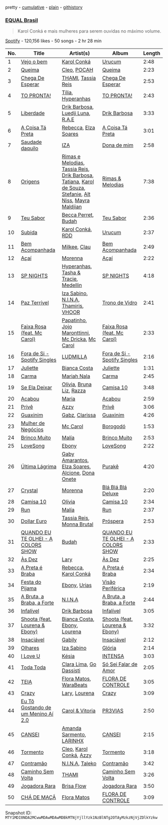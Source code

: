 pretty - [cumulative](/playlists/cumulative/37i9dQZF1DX8hUq3jyvfJh.md) - [plain](/playlists/plain/37i9dQZF1DX8hUq3jyvfJh) - [githistory](https://github.githistory.xyz/mackorone/spotify-playlist-archive/blob/main/playlists/plain/37i9dQZF1DX8hUq3jyvfJh)

### [EQUAL Brasil](https://open.spotify.com/playlist/37i9dQZF1DX8hUq3jyvfJh)

> Karol Conká e mais mulheres para serem ouvidas no máximo volume.

[Spotify](https://open.spotify.com/user/spotify) - 120,156 likes - 50 songs - 2 hr 28 min

| No. | Title | Artist(s) | Album | Length |
|---|---|---|---|---|
| 1 | [Vejo o bem](https://open.spotify.com/track/5M37zvK48rOQMOVyc0t36o) | [Karol Conká](https://open.spotify.com/artist/6ODCVWBfGNFUf1bpo0c2Ge) | [Urucum](https://open.spotify.com/album/23Zw9VnwKnrSkbGGJQKwPi) | 2:48 |
| 2 | [Queima](https://open.spotify.com/track/64IShZobTusAmWeVM6UmSZ) | [Cleo](https://open.spotify.com/artist/0Re3qA28AJh2eIITpbREtx), [POCAH](https://open.spotify.com/artist/11iQCRz636WFdHj42qxAF6) | [Queima](https://open.spotify.com/album/2pInFmdmjElwaoSETmKlJo) | 2:23 |
| 3 | [Chega De Esperar](https://open.spotify.com/track/3Ro1iYaOgSEy3LBTdzdZlh) | [THAMI](https://open.spotify.com/artist/6fupiyOvfbI12eijANkwZL), [Tassia Reis](https://open.spotify.com/artist/0kc1BjcLHaXhZVzCp0HeAl) | [Chega De Esperar](https://open.spotify.com/album/0i0eLTWYkq78BjPPnbILqq) | 2:53 |
| 4 | [TO PRONTA!](https://open.spotify.com/track/3vyOKe43HxzCf2I3zb2ogH) | [Tília](https://open.spotify.com/artist/0YaewQrKXrfODqVgpZDloo), [Hyperanhas](https://open.spotify.com/artist/7oNGVWHSEpvIGJpNDtgudz) | [TO PRONTA!](https://open.spotify.com/album/3GZnAjY1VbVNL2tsvTbeU1) | 2:43 |
| 5 | [Liberdade](https://open.spotify.com/track/0ZCCw1W5xKaOVzNGYk1SLP) | [Drik Barbosa](https://open.spotify.com/artist/1VJZvjGu80pBwk0qeJz8ZR), [Luedji Luna](https://open.spotify.com/artist/0sWTkzCrdEvuX7Du6MFLzc), [R.A.E](https://open.spotify.com/artist/1z3xC9ml81L5vugg78Eegq) | [Drik Barbosa](https://open.spotify.com/album/6DBDl7pcfb8o5gGE1ug4s3) | 3:33 |
| 6 | [A Coisa Tá Preta](https://open.spotify.com/track/5DskXnnlENZltwmHdKU2IP) | [Rebecca](https://open.spotify.com/artist/5MS6HieNmKxzkAM8amE8sr), [Elza Soares](https://open.spotify.com/artist/4cn4gMq0KXORHeYA45PcBi) | [A Coisa Tá Preta](https://open.spotify.com/album/1MrQgA0SlpsrGXj5JyHVyO) | 3:01 |
| 7 | [Saudade daquilo](https://open.spotify.com/track/0A3aV8YiLBoHkxyHgkCVBl) | [IZA](https://open.spotify.com/artist/3zgnrYIltMkgeejmvMCnes) | [Dona de mim](https://open.spotify.com/album/6suxiZXNF0F1NC8nPCJG5C) | 2:58 |
| 8 | [Origens](https://open.spotify.com/track/4m761r02qZI0mIZiTfuz9U) | [Rimas e Melodias](https://open.spotify.com/artist/3mkeZhsYgHmDg1l80UBOSJ), [Tassia Reis](https://open.spotify.com/artist/0kc1BjcLHaXhZVzCp0HeAl), [Drik Barbosa](https://open.spotify.com/artist/1VJZvjGu80pBwk0qeJz8ZR), [Tatiana](https://open.spotify.com/artist/56P8ziLByTusn3PHCzyYH8), [Karol de Souza](https://open.spotify.com/artist/6hop0oGyhItA6dB4TcbmV8), [Stefanie](https://open.spotify.com/artist/2Pm1qbLKTFFJC5WTQWEtOe), [Alt Niss](https://open.spotify.com/artist/4UKDR0VnScWEJFCmtdEjC6), [Mayra Maldjian](https://open.spotify.com/artist/2HwGMsVf8kqckNXfE06IIk) | [Rimas & Melodias](https://open.spotify.com/album/55K5ih7JhMrNR6YecU84Vb) | 7:38 |
| 9 | [Teu Sabor](https://open.spotify.com/track/7dnDUVt4R8jWqmGR8OLYyb) | [Becca Perret](https://open.spotify.com/artist/63Vs4mVVHzjm7PbQgcGior), [Budah](https://open.spotify.com/artist/08zSkHjCY3ypH4gdBVHWgO) | [Teu Sabor](https://open.spotify.com/album/781ONMfszXuxtiJOWOtPWd) | 2:36 |
| 10 | [Subida](https://open.spotify.com/track/4bKoOk6dwP2FbbmiVx6PST) | [Karol Conká](https://open.spotify.com/artist/6ODCVWBfGNFUf1bpo0c2Ge), [RDD](https://open.spotify.com/artist/216oo7IQawwGK6HKEK1JGW) | [Urucum](https://open.spotify.com/album/23Zw9VnwKnrSkbGGJQKwPi) | 2:37 |
| 11 | [Bem Acompanhada](https://open.spotify.com/track/0zxGwDn2Sq5z2NWc6Zek7s) | [Milkee](https://open.spotify.com/artist/556WMlmSNuJzN0CieckOZo), [Clau](https://open.spotify.com/artist/13A9x5VINTOaVnYxK4rbNQ) | [Bem Acompanhada](https://open.spotify.com/album/1DFedbueczD5omZXE8RUWO) | 2:49 |
| 12 | [Açaí](https://open.spotify.com/track/6qkA0ra8EIW8eDNSbGQq61) | [Morenna](https://open.spotify.com/artist/562XNv9p1lt4n74KBe0oV1) | [Açaí](https://open.spotify.com/album/3325Lnj3QGnNs1JnH4Qwq6) | 2:22 |
| 13 | [SP NIGHTS](https://open.spotify.com/track/7vGHlTrWDz06KyvxGOZaOg) | [Hyperanhas](https://open.spotify.com/artist/7oNGVWHSEpvIGJpNDtgudz), [Tasha & Tracie](https://open.spotify.com/artist/5Gv1C1LY8pWiYcfcdjSNMT), [Medellin](https://open.spotify.com/artist/06zC1Z0YDLeWPBLIEAkswh) | [SP NIGHTS](https://open.spotify.com/album/1SX7FU8W8lOiwUT4smFTtb) | 4:18 |
| 14 | [Paz Terrível](https://open.spotify.com/track/7vpLD8SnpMWi3D6WJc0hme) | [Iza Sabino](https://open.spotify.com/artist/3bgFgu57tkJSn1ONpK9Gs3), [N.I.N.A](https://open.spotify.com/artist/32NfHH4nSmu97Z4RQjPyET), [Thamiris](https://open.spotify.com/artist/4mIvneZNoJwl8pLlfPBMOn), [VHOOR](https://open.spotify.com/artist/0aEDa47F4RWuk4Udm0SEoH) | [Trono de Vidro](https://open.spotify.com/album/5478asny0EoVp8jWQ0DAX7) | 2:41 |
| 15 | [Faixa Rosa \(feat\. Mc Carol\)](https://open.spotify.com/track/6ADQaiTWb63joaiYYXPUAf) | [Papatinho](https://open.spotify.com/artist/0iZz25uH5PLaShpqq84uYv), [Jojo Maronttinni](https://open.spotify.com/artist/6bGwi8TG7T8Vcp415XooE5), [Mc Dricka](https://open.spotify.com/artist/4d175LvxCzxt5vHbJyv49q), [Mc Carol](https://open.spotify.com/artist/78jcF59aMpz63E2TYmntws) | [Faixa Rosa \(feat\. Mc Carol\)](https://open.spotify.com/album/5RzMHKloQw9dB6S8OWEzsz) | 2:33 |
| 16 | [Fora de Si \- Spotify Singles](https://open.spotify.com/track/2gvQ2JkD9ft9q4OI6TSzUD) | [LUDMILLA](https://open.spotify.com/artist/3CDoRporvSjdzTrm99a3gi) | [Fora de Si \- Spotify Singles](https://open.spotify.com/album/7Krd9lFlvyibIXVHsK1ieN) | 2:16 |
| 17 | [Juliette](https://open.spotify.com/track/5SALdg7gjQBVPAieuW40Ha) | [Bianca Costa](https://open.spotify.com/artist/1DcL22xdIWcdNa4ZHaXZjT) | [Juliette](https://open.spotify.com/album/15zsyi8R8KsjRQuHdNqkoD) | 1:31 |
| 18 | [Carma](https://open.spotify.com/track/5GCAlnzqnxs16HTppDnqHm) | [Mariah Nala](https://open.spotify.com/artist/3R6G1zji15XrM717bIMqEC) | [Carma](https://open.spotify.com/album/60G3d58Pg9CmppGZcVD6pV) | 2:45 |
| 19 | [Se Ela Deixar](https://open.spotify.com/track/6sWTZlTnYJL3s1Sf2Wb2Yu) | [Olívia](https://open.spotify.com/artist/2ujvd2c3fhWYQAzC9mT8UQ), [Bruna Liz](https://open.spotify.com/artist/1Y4WZDXADQZRLwOopgt37V), [Razza](https://open.spotify.com/artist/4YloRSGWAe8uoTJANaYpNL) | [Camisa 10](https://open.spotify.com/album/1BT1zwJm02tDL5W2kNAk2H) | 3:48 |
| 20 | [Acabou](https://open.spotify.com/track/0kyrKozPm9P5jbQhSvr9Ir) | [Maria](https://open.spotify.com/artist/1fcS44jH4wr0qwxSVdxWyX) | [Acabou](https://open.spotify.com/album/0aewO9DlpZuzF26qDduvqR) | 2:59 |
| 21 | [Privê](https://open.spotify.com/track/6LfJUcB0FC4Oocufnfz3Ce) | [Azzy](https://open.spotify.com/artist/1uf8uSErmKc3JVtmjVBZ83) | [Privê](https://open.spotify.com/album/17EHgYliwwIYmr9XtsigrO) | 3:06 |
| 22 | [Guaxinim](https://open.spotify.com/track/5z7bUOFPrvanIKeqcBlAxS) | [Gabz](https://open.spotify.com/artist/0CZUWwdL2ORR99b91hqjdq), [Clarissa](https://open.spotify.com/artist/0DLHvj99Ne31Ockr6koARK) | [Guaxinim](https://open.spotify.com/album/6eY5ygTe3WGmig8bzysFoh) | 4:26 |
| 23 | [Mulher de Negócios](https://open.spotify.com/track/52bVtKeze2bgi2cFJdjbOa) | [Mc Carol](https://open.spotify.com/artist/78jcF59aMpz63E2TYmntws) | [Borogodó](https://open.spotify.com/album/2PRw1OGlMIvAr66G3GLm3J) | 1:53 |
| 24 | [Brinco Muito](https://open.spotify.com/track/4wlnIEgKh6HjUb413AzHK4) | [Malía](https://open.spotify.com/artist/06Ta0NqRjBW6qubwdyeb9u) | [Brinco Muito](https://open.spotify.com/album/7epgvJOimE2lSwW5bczStJ) | 2:53 |
| 25 | [LoveSong](https://open.spotify.com/track/2EKr8S6HHKJcuRXdxXDbwD) | [Ebony](https://open.spotify.com/artist/1UBSRfDGNkhpTWQeMyCwHb) | [LoveSong](https://open.spotify.com/album/4MHpH5xowDkLR6BgImxHNS) | 2:22 |
| 26 | [Última Lágrima](https://open.spotify.com/track/0MGzLCRZZWT0GSpfkJgDhQ) | [Gaby Amarantos](https://open.spotify.com/artist/5kn7l4yaJxtNhj583LmL9L), [Elza Soares](https://open.spotify.com/artist/4cn4gMq0KXORHeYA45PcBi), [Alcione](https://open.spotify.com/artist/0hPar6ePAELiu9rYMdvMEo), [Dona Onete](https://open.spotify.com/artist/5A70LBFCFtNwOmbPj5g5uc) | [Purakê](https://open.spotify.com/album/2DWVAxnTI2Kndn8KaWVrFe) | 4:20 |
| 27 | [Crystal](https://open.spotify.com/track/6yt0SO9vl1ocxowH2D6smI) | [Morenna](https://open.spotify.com/artist/562XNv9p1lt4n74KBe0oV1) | [Blá Blá Blá Deluxe](https://open.spotify.com/album/1VDxylGZ1f2DNVPaPtiuQz) | 2:20 |
| 28 | [Camisa 10](https://open.spotify.com/track/66m7H4PHOFGWWfpBwVfzQc) | [Olívia](https://open.spotify.com/artist/2ujvd2c3fhWYQAzC9mT8UQ) | [Camisa 10](https://open.spotify.com/album/1BT1zwJm02tDL5W2kNAk2H) | 2:34 |
| 29 | [Run](https://open.spotify.com/track/0qyAOCkVCCuIbwyz0FMekb) | [Malía](https://open.spotify.com/artist/06Ta0NqRjBW6qubwdyeb9u) | [Run](https://open.spotify.com/album/6YLEp2TWXOTHoEEfgMeYdl) | 2:37 |
| 30 | [Dollar Euro](https://open.spotify.com/track/3ejJ3fmMXk9V7vMXQtHwYN) | [Tassia Reis](https://open.spotify.com/artist/0kc1BjcLHaXhZVzCp0HeAl), [Monna Brutal](https://open.spotify.com/artist/5lC34RckSyg9Y7UlkWfN8n) | [Próspera](https://open.spotify.com/album/3bgrfyRjo8FI7smYgASHwK) | 2:53 |
| 31 | [QUANDO EU TE OLHEI \- A COLORS SHOW](https://open.spotify.com/track/0enyOQLhOZz4DjK3TZ7UX3) | [Budah](https://open.spotify.com/artist/08zSkHjCY3ypH4gdBVHWgO) | [QUANDO EU TE OLHEI \- A COLORS SHOW](https://open.spotify.com/album/1TSgZiq063sQKhMft5tpeF) | 2:33 |
| 32 | [Às Dez](https://open.spotify.com/track/4WV40GHlZM469rdxfwFdNN) | [Lary](https://open.spotify.com/artist/4qn9aKmT3CaRVPWnlTQCwX) | [Às Dez](https://open.spotify.com/album/2maQmqpd5HqbGGILpbmwHm) | 2:25 |
| 33 | [A Preta é Braba](https://open.spotify.com/track/0vVB8pPr1OIHailckAAqFo) | [Rebecca](https://open.spotify.com/artist/5MS6HieNmKxzkAM8amE8sr), [Karol Conká](https://open.spotify.com/artist/6ODCVWBfGNFUf1bpo0c2Ge) | [A Preta é Braba](https://open.spotify.com/album/6Roitz5RcHXsRTEOTUYZa7) | 2:34 |
| 34 | [Festa do Pijama](https://open.spotify.com/track/3o6d4NE7X29t8ZKnwHQoNk) | [Ebony](https://open.spotify.com/artist/1UBSRfDGNkhpTWQeMyCwHb), [Urias](https://open.spotify.com/artist/6BXiBj4eAZsiynbcmSRHUs) | [Visão Periférica](https://open.spotify.com/album/5eNapidkVarWi1MlD8fMjx) | 2:19 |
| 35 | [A Bruta, a Braba, a Forte](https://open.spotify.com/track/2N54ghEQWbNZ9Y39Wr2JKg) | [N.I.N.A](https://open.spotify.com/artist/32NfHH4nSmu97Z4RQjPyET) | [A Bruta, a Braba, a Forte](https://open.spotify.com/album/73h7cH1GkuOSBMZ9sgX5zb) | 2:44 |
| 36 | [Infalível](https://open.spotify.com/track/0Qu0bJUbcgJBRIdiqU2c9g) | [Drik Barbosa](https://open.spotify.com/artist/1VJZvjGu80pBwk0qeJz8ZR) | [Infalível](https://open.spotify.com/album/5DZMoh2meD0fYQXBspjdan) | 3:05 |
| 37 | [Shoota \(feat\. Lourena & Ebony\)](https://open.spotify.com/track/2Rm9BPm41nqS7e5Ahr66nh) | [Bianca Costa](https://open.spotify.com/artist/1DcL22xdIWcdNa4ZHaXZjT), [Ebony](https://open.spotify.com/artist/1UBSRfDGNkhpTWQeMyCwHb), [Lourena](https://open.spotify.com/artist/3jLj1sAQaEpLpktyJmyGIh) | [Shoota \(feat\. Lourena & Ebony\)](https://open.spotify.com/album/57xOlXhPYfW4Vyjf6IasoE) | 3:32 |
| 38 | [Insaciável](https://open.spotify.com/track/4igqQtnTFssXIiJ0YyOzMB) | [Gabily](https://open.spotify.com/artist/5DIR6IADBl1MixJ75bNvAz) | [Insaciável](https://open.spotify.com/album/0ROBrJK6CWX9Si4bKNH4NY) | 2:12 |
| 39 | [Olhares](https://open.spotify.com/track/03DcWiozvn24lYolc4uYko) | [Iza Sabino](https://open.spotify.com/artist/3bgFgu57tkJSn1ONpK9Gs3) | [Glória](https://open.spotify.com/album/5CzkyEDf1muZQdpv3Lvc5q) | 2:14 |
| 40 | [I Love U](https://open.spotify.com/track/6tseZ9t3jhmhXPYOcQnPxJ) | [Késia](https://open.spotify.com/artist/1gZaDWPWgzRhSQA0Aui2m2) | [INTENSA](https://open.spotify.com/album/3ZbLBHaFgZVmgIACf80ucp) | 3:03 |
| 41 | [Toda Toda](https://open.spotify.com/track/35fBex6jzadhipXBKPR7Ze) | [Clara Lima](https://open.spotify.com/artist/4XdUyu7YX6zgKLi34JYQSG), [Go Dassisti](https://open.spotify.com/artist/6dHnnLJitCxdFTt9QmSQ8G) | [Só Sei Falar de Amor](https://open.spotify.com/album/3JpZq1oauNz1PELKRSMJ0t) | 2:05 |
| 42 | [TEIA](https://open.spotify.com/track/1evXKFqr2K7DS643Odndhj) | [Flora Matos](https://open.spotify.com/artist/5Znx4PG5UsUitigaJnmZX3), [WaraBeats](https://open.spotify.com/artist/2MYzGKXSphHn7Z2G6dRbBd) | [FLORA DE CONTROLE](https://open.spotify.com/album/4BGYI7zvyPcAkwG8e0agSz) | 3:05 |
| 43 | [Crazy](https://open.spotify.com/track/5FjbfsyfpPkkKXi99mVAST) | [Lary](https://open.spotify.com/artist/4qn9aKmT3CaRVPWnlTQCwX), [Lourena](https://open.spotify.com/artist/3jLj1sAQaEpLpktyJmyGIh) | [Crazy](https://open.spotify.com/album/3WICkiNl6CgCwe1n6ZBFMl) | 3:09 |
| 44 | [Eu Tô Gostando de um Menino Aí 2.0](https://open.spotify.com/track/5XwuQpxMWXzoykQ1033l5U) | [Carol & Vitoria](https://open.spotify.com/artist/5zA07XrRPmMYEAdwtfRtSD) | [PR3VIAS](https://open.spotify.com/album/72Ve6lm2RTjwGJjlxQQyAD) | 2:50 |
| 45 | [CANSEI](https://open.spotify.com/track/15VGeiWnAusOuXevbd6FKY) | [Amanda Sarmento](https://open.spotify.com/artist/2QFGLsI0ugeKkmGSggCr73), [LARINHX](https://open.spotify.com/artist/00kQ5yo7yxd5KC1ihuH77i) | [CANSEI](https://open.spotify.com/album/34WOdUQNSbrBDN7NfZJnMV) | 2:15 |
| 46 | [Tormento](https://open.spotify.com/track/7eM0YTE95V1KkPw4pANo1Y) | [Cleo](https://open.spotify.com/artist/0Re3qA28AJh2eIITpbREtx), [Karol Conká](https://open.spotify.com/artist/6ODCVWBfGNFUf1bpo0c2Ge), [Azzy](https://open.spotify.com/artist/1uf8uSErmKc3JVtmjVBZ83) | [Tormento](https://open.spotify.com/album/0B8xX96n8bkqDp5eN2U8pI) | 3:18 |
| 47 | [Contramão](https://open.spotify.com/track/00CCXySfYOVAXvRb8y8bmo) | [N.I.N.A](https://open.spotify.com/artist/32NfHH4nSmu97Z4RQjPyET), [Taleko](https://open.spotify.com/artist/1YMyvUKZLJeBYhN9nmJhyz) | [Contramão](https://open.spotify.com/album/0dF3Hp05Ud1aUXPz8qv8X2) | 3:42 |
| 48 | [Caminho Sem Volta](https://open.spotify.com/track/0Nr7Ucl9t4lbTefvuNZA8R) | [THAMI](https://open.spotify.com/artist/6fupiyOvfbI12eijANkwZL) | [Caminho Sem Volta](https://open.spotify.com/album/5nf0vbFm9W5a8TQQ5wHm7y) | 3:26 |
| 49 | [Jogadora Rara](https://open.spotify.com/track/3VTFrGgkXfhDeu8pjA1KqN) | [Brisa Flow](https://open.spotify.com/artist/78XNtbcRuW435NYDYV0rWO) | [Jogadora Rara](https://open.spotify.com/album/1JYQd4vEp7SL6auJXVV5GQ) | 3:50 |
| 50 | [CHÁ DE MAÇÃ](https://open.spotify.com/track/0G5ivEEvVSHfmu0rdVoRk9) | [Flora Matos](https://open.spotify.com/artist/5Znx4PG5UsUitigaJnmZX3) | [FLORA DE CONTROLE](https://open.spotify.com/album/4BGYI7zvyPcAkwG8e0agSz) | 3:09 |

Snapshot ID: `MTY1MDI0NDA2MCwwMDAwMDAwMDBkMTNjYjllYzk1NzBlNTg2OTAyMzkzNjVjZDlkYzkw`
